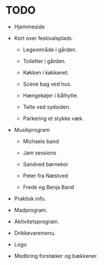 # TODO

- Hjemmeside

- Kort over festivalsplads.

    - Legeområde i gården.

    - Toiletter i gården.

    - Køkken i køkkenet.

    - Scene bag ved hus.

    - Hængekøjer i bålhytte.

    - Telte ved sydsiden.

    - Parkering et stykke væk. 

- Musikprogram

    - Michaels band

    - Jam sessions

    - Sandved børnekor

    - Peter fra Næstved

    - Frede og Benja Band

- Praktisk info.

- Madprogram.

- Aktivitetsprogram.

- Drikkevaremenu.

- Logo

- Medbring forstæker og bækkener.